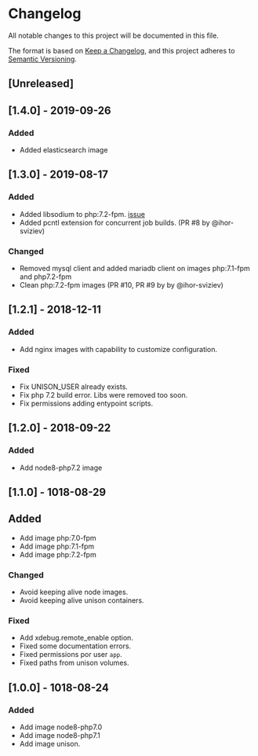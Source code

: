 # Changelog
All notable changes to this project will be documented in this file.

The format is based on [Keep a Changelog](https://keepachangelog.com/en/1.0.0/),
and this project adheres to [Semantic Versioning](https://semver.org/spec/v2.0.0.html).

## [Unreleased]

## [1.4.0] - 2019-09-26
### Added
 - Added elasticsearch image

## [1.3.0] - 2019-08-17
### Added
- Added libsodium to php:7.2-fpm. [issue](https://github.com/ModestCoders/magento2-dockergento/issues/52)
- Added pcntl extension for concurrent job builds. (PR #8 by @ihor-sviziev)

### Changed
- Removed mysql client and added mariadb client on images php:7.1-fpm and php7.2-fpm
- Clean php:7.2-fpm images (PR #10, PR #9 by by @ihor-sviziev)

## [1.2.1] - 2018-12-11
### Added
- Add nginx images with capability to customize configuration.

### Fixed
- Fix UNISON_USER already exists.
- Fix php 7.2 build error. Libs were removed too soon.
- Fix permissions adding entypoint scripts.

## [1.2.0] - 2018-09-22
### Added
- Add node8-php7.2 image

## [1.1.0] - 1018-08-29
## Added
- Add image php:7.0-fpm
- Add image php:7.1-fpm
- Add image php:7.2-fpm

### Changed
- Avoid keeping alive node images.
- Avoid keeping alive unison containers.
### Fixed
- Add xdebug.remote_enable option.
- Fixed some documentation errors.
- Fixed permissions por user `app`.
- Fixed paths from unison volumes.

## [1.0.0] - 1018-08-24
### Added
- Add image node8-php7.0
- Add image node8-php7.1
- Add image unison.